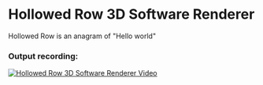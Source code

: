 # Hollowed Row 3D Software Renderer
Hollowed Row is an anagram of "Hello world"

### Output recording:
[![Hollowed Row 3D Software Renderer Video](http://img.youtube.com/vi/RexbAWi13jo/0.jpg)](http://www.youtube.com/watch?v=RexbAWi13jo "HR3D-SoftwareRenderer")
